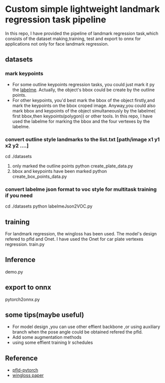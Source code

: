 # Custom simple lightweight landmark regression task pipeline
   In this repo, I have provided the pipeline of landmark regression task,which consists of the dataset making,training,
   test and export to onnx for applications not only for face landmark regression.
## datasets
	
### mark keypoints 
 * For some outline keypoints regression tasks, you could just mark it py the [labelme](https://github.com/wkentaro/labelme). Actually, the object's bbox could be create by the outline points.
 * For other keypoints, you'd best mark the bbox of the object firstly,and mark the keypoints on the bbox croped image. Anyway,you could also mark bbox and 
 keypoints of the object simultaneously by the labelme( first bbox,then keypoints(polygon)) or other tools. In this repo, I have used the labelme for marking
 the bbox and the four vertexes by the labelme.
 
### convert outline style landmarks to the list.txt [path/image x1 y1 x2 y2 ....] 
  cd ./datasets
  1) only marked the outline points
     python create_plate_data.py
  2) bbox and keypoints have been marked
     python create_box_points_data.py
	   
### convert labelme json format to voc style for multitask training if you need
   cd ./datasets 
   python labelmeJson2VOC.py
	
## training
   For landmark regression, the wingloss has been used. The model's design refered to pfld and Onet. I have used the Onet for car plate vertexes regression.
   train.py
## Inference
   demo.py
## export to onnx
   pytorch2onnx.py
   
## some tips(maybe useful)
 * For model design ,you can use other effient backbone ,or using auxiliary branch when the pose angle could be obtained refered the pfld.
 * Add some augmentation methods
 * using some effient training lr schedules 

## Reference
 * [pfld-pytorch](https://github.com/polarisZhao/PFLD-pytorch)
 * [wingloss paper](https://arxiv.org/abs/1711.06753)
	
	
	
   
	
	
  
